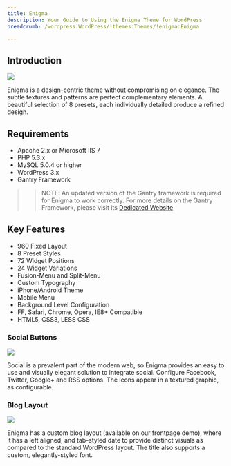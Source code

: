 ```yaml
---
title: Enigma
description: Your Guide to Using the Enigma Theme for WordPress
breadcrumb: /wordpress:WordPress/!themes:Themes/!enigma:Enigma

---
```


Introduction
-----

![][theme]

Enigma is a design-centric theme without compromising on elegance. The subtle textures and patterns are perfect complementary elements. A beautiful selection of 8 presets, each individually detailed produce a refined design.

Requirements
-----

* Apache 2.x or Microsoft IIS 7
* PHP 5.3.x
* MySQL 5.0.4 or higher
* WordPress 3.x
* Gantry Framework

>> NOTE: An updated version of the Gantry framework is required for Enigma to work correctly. For more details on the Gantry Framework, please visit its [Dedicated Website][gantry].

Key Features
-----

* 960 Fixed Layout
* 8 Preset Styles
* 72 Widget Positions
* 24 Widget Variations
* Fusion-Menu and Split-Menu
* Custom Typography
* iPhone/Android Theme
* Mobile Menu
* Background Level Configuration
* FF, Safari, Chrome, Opera, IE8+ Compatible
* HTML5, CSS3, LESS CSS

### Social Buttons

![][socialbuttons]

Social is a prevalent part of the modern web, so Enigma provides an easy to use and visually elegant solution to integrate social. Configure Facebook, Twitter, Google+ and RSS options. The icons appear in a textured graphic, as configurable.

### Blog Layout

![][bloglayout]

Enigma has a custom blog layout (available on our frontpage demo), where it has a left aligned, and tab-styled date to provide distinct visuals as compared to the standard WordPress layout. The title also supports a custom, elegantly-styled font.

[gantry]: http://www.gantry-framework.org/
[gantry_install]: ../../start/gantry.md
[download]: http://www.rockettheme.com/wordpress-downloads/club/3516-Enigma
[theme]: assets/enigma.jpeg
[socialbuttons]: assets/socialbuttons.jpg
[sprocket]: assets/roksprocket.jpg
[bloglayout]: assets/bloglayout.jpg